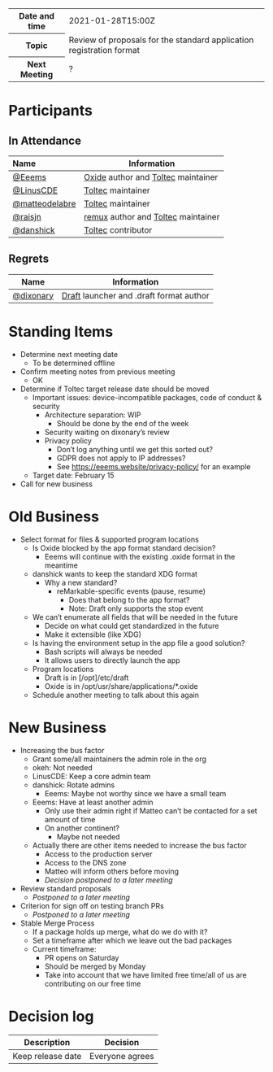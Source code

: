 <table>
<tr>
    <th>Date and time</th>
    <td>2021-01-28T15:00Z</td>
</tr>
<tr>
    <th>Topic</th>
    <td>Review of proposals for the standard application registration format</td>
</tr>
<tr>
    <th>Next Meeting</th>
    <td>?</td>
</tr>
</table>


# Participants

## In Attendance

| Name                                               | Information                                                  |
| :------------------------------------------------- | ------------------------------------------------------------ |
| [@Eeems](https://github.com/Eeems)                 | [Oxide](https://github.com/Eeems/oxide) author and [Toltec](https://github.com/toltec-dev/toltec) maintainer |
| [@LinusCDE](https://github.com/LinusCDE)           | [Toltec](https://github.com/toltec-dev/toltec) maintainer    |
| [@matteodelabre](https://github.com/matteodelabre) | [Toltec](https://github.com/toltec-dev/toltec) maintainer    |
| [@raisjn](https://github.com/raisjn)               | [remux](https://rmkit.dev/apps/remux) author and [Toltec](https://github.com/toltec-dev/toltec) maintainer |
| [@danshick](https://github.com/danshick)           | [Toltec](https://github.com/toltec-dev/toltec) contributor   |

## Regrets

| Name | Information |
| ---- | ----------- |
| [@dixonary](https://github.com/dixonary)           | [Draft](https://github.com/dixonary/draft-reMarkable) launcher and .draft format author |

# Standing Items

- Determine next meeting date
    - To be determined offline
- Confirm meeting notes from previous meeting
    - OK
- Determine if Toltec target release date should be moved
    - Important issues: device-incompatible packages, code of conduct & security
        - Architecture separation: WIP
            - Should be done by the end of the week
        - Security waiting on dixonary’s review
        - Privacy policy
            - Don’t log anything until we get this sorted out?
            - GDPR does not apply to IP addresses?
            - See <https://eeems.website/privacy-policy/> for an example
    - Target date: February 15
- Call for new business

# Old Business

- Select format for files & supported program locations
    - Is Oxide blocked by the app format standard decision?
        - Eeems will continue with the existing .oxide format in the meantime
    - danshick wants to keep the standard XDG format
        - Why a new standard?
            - reMarkable-specific events (pause, resume)
                - Does that belong to the app format?
                - Note: Draft only supports the stop event
    - We can’t enumerate all fields that will be needed in the future
        - Decide on what could get standardized in the future
        - Make it extensible (like XDG)
    - Is having the environment setup in the app file a good solution?
        - Bash scripts will always be needed
        - It allows users to directly launch the app
    - Program locations
        - Draft is in [/opt]/etc/draft
        - Oxide is in /opt/usr/share/applications/*.oxide
    - Schedule another meeting to talk about this again

# New Business

- Increasing the bus factor
    - Grant some/all maintainers the admin role in the org
    - okeh: Not needed
    - LinusCDE: Keep a core admin team
    - danshick: Rotate admins
        - Eeems: Maybe not worthy since we have a small team
    - Eeems: Have at least another admin
        - Only use their admin right if Matteo can’t be contacted for a set amount of time
        - On another continent?
            - Maybe not needed
    - Actually there are other items needed to increase the bus factor
        - Access to the production server
        - Access to the DNS zone
        - Matteo will inform others before moving
        - _Decision postponed to a later meeting_
- Review standard proposals
    - _Postponed to a later meeting_
- Criterion for sign off on testing branch PRs
    - _Postponed to a later meeting_
- Stable Merge Process
    - If a package holds up merge, what do we do with it?
    - Set a timeframe after which we leave out the bad packages
    - Current timeframe:
        - PR opens on Saturday
        - Should be merged by Monday
        - Take into account that we have limited free time/all of us are contributing on our free time

# Decision log

| Description                | Decision               |
| -------------------------- | ---------------------- |
| Keep release date          | Everyone agrees        |

